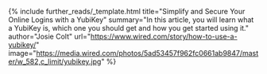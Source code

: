 {%
  include further_reads/_template.html
  title="Simplify and Secure Your Online Logins with a YubiKey"
  summary="In this article, you will learn what a YubiKey is, which one you should get and how you get started using it."
  author="Josie Colt"
  url="https://www.wired.com/story/how-to-use-a-yubikey/"
  image="https://media.wired.com/photos/5ad53457f962fc0661ab9847/master/w_582,c_limit/yubikey.jpg"
%}

